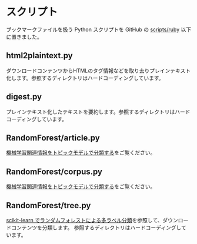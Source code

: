 # スクリプト

ブックマークファイルを扱う Python スクリプトを GitHub の [scripts/ruby](https://github.com/suchowan/bookmarks/tree/master/scripts/python) 以下に置きました。

## html2plaintext.py

ダウンロードコンテンツからHTMLのタグ情報などを取り去りプレインテキスト化します。参照するディレクトリはハードコーディングしています。

## digest.py

プレインテキスト化したテキストを要約します。参照するディレクトリはハードコーディングしています。

## RandomForest/article.py

[機械学習関連情報をトピックモデルで分類する](http://qiita.com/suchowan/items/a4231d1c63c835ae88e2)をご覧ください。

## RandomForest/corpus.py

[機械学習関連情報をトピックモデルで分類する](http://qiita.com/suchowan/items/a4231d1c63c835ae88e2)をご覧ください。

## RandomForest/tree.py

[scikit-learn でランダムフォレストによる多ラベル分類](http://qiita.com/suchowan/items/58760cedb1b062182d92)を参照して、ダウンロードコンテンツを分類します。
参照するディレクトリはハードコーディングしています。

